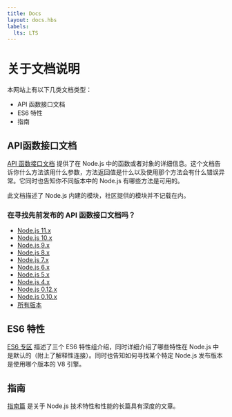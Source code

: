 ```yaml
---
title: Docs
layout: docs.hbs
labels:
  lts: LTS
---
```


# 关于文档说明

本网站上有以下几类文档类型：

* API 函数接口文档
* ES6 特性
* 指南

## API函数接口文档

[API 函数接口文档](/api/) 提供了在 Node.js 中的函数或者对象的详细信息。这个文档告诉你什么方法该用什么参数，方法返回值是什么以及使用那个方法会有什么错误异常。它同时也告知你不同版本中的 Node.js 有哪些方法是可用的。

此文档描述了 Node.js 内建的模块，社区提供的模块并不记载在内。

<div class="highlight-box">

### 在寻找先前发布的 API 函数接口文档吗？

* [Node.js 11.x](https://nodejs.org/docs/latest-v11.x/api/)
* [Node.js 10.x](https://nodejs.org/docs/latest-v10.x/api/)
* [Node.js 9.x](https://nodejs.org/docs/latest-v9.x/api/)
* [Node.js 8.x](https://nodejs.org/docs/latest-v8.x/api/)
* [Node.js 7.x](https://nodejs.org/docs/latest-v7.x/api/)
* [Node.js 6.x](https://nodejs.org/docs/latest-v6.x/api/)
* [Node.js 5.x](https://nodejs.org/docs/latest-v5.x/api/)
* [Node.js 4.x](https://nodejs.org/docs/latest-v4.x/api/)
* [Node.js 0.12.x](https://nodejs.org/docs/latest-v0.12.x/api/)
* [Node.js 0.10.x](https://nodejs.org/docs/latest-v0.10.x/api/)
* [所有版本](https://nodejs.org/docs/)

</div>

## ES6 特性

[ES6 专区](/zh-cn/docs/es6/) 描述了三个 ES6 特性组介绍，同时详细介绍了哪些特性在 Node.js 中是默认的（附上了解释性连接）。同时也告知如何寻找某个特定 Node.js 发布版本是使用哪个版本的 V8 引擎。

## 指南

[指南篇](/zh-cn/docs/guides/) 是关于 Node.js 技术特性和性能的长篇具有深度的文章。
